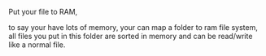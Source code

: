 Put your file to RAM,

to say your have lots of memory, your can map a folder to ram file system, all files you put in this folder are sorted in memory and can be read/write like a normal file.
